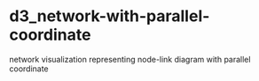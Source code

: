 # d3_network-with-parallel-coordinate
network visualization representing node-link diagram with parallel coordinate
